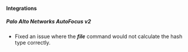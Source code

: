 
#### Integrations
##### Palo Alto Networks AutoFocus v2
- Fixed an issue where the ***file*** command would not calculate the hash type correctly.